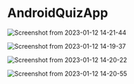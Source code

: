 # AndroidQuizApp

![Screenshot from 2023-01-12 14-21-44](https://user-images.githubusercontent.com/73754188/212028158-5d09e9d4-b20d-46d8-8f36-e9c73a07e905.png)

![Screenshot from 2023-01-12 14-19-37](https://user-images.githubusercontent.com/73754188/212028293-b3bc8be6-45b1-4cd4-99c7-4376b3609f26.png)

![Screenshot from 2023-01-12 14-20-22](https://user-images.githubusercontent.com/73754188/212028343-a6a8523a-88ac-42b6-943b-07c2141f9611.png)

![Screenshot from 2023-01-12 14-20-55](https://user-images.githubusercontent.com/73754188/212028386-e1e1fdf0-6fbe-477e-a81d-960d91f72163.png)
